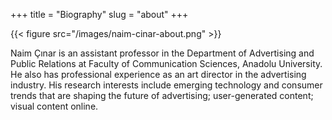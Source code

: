 +++
title = "Biography"
slug = "about"
+++

{{< figure src="/images/naim-cinar-about.png" >}}

Naim Çınar is an assistant professor in the Department of Advertising and Public Relations at Faculty of Communication Sciences, Anadolu University. He also has professional experience as an art director in the advertising industry. His research interests include emerging technology and consumer trends that are shaping the future of advertising; user-generated content; visual content online. 

